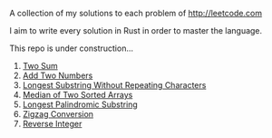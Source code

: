 A collection of my solutions to each problem of http://leetcode.com

I aim to write every solution in Rust in order to master the language.

This repo is under construction...


1. [Two Sum](https://github.com/Gabones/leet-code/tree/master/two-sum)
2. [Add Two Numbers](https://github.com/Gabones/leet-code/tree/master/add-two-numbers)
3. [Longest Substring Without Repeating Characters](https://github.com/Gabones/leet-code/tree/master/longest-substring)
4. [Median of Two Sorted Arrays](https://github.com/Gabones/leet-code/tree/master/median-sorted-arrays)
5. [Longest Palindromic Substring](https://github.com/Gabones/leet-code/tree/master/long-palind-substr)
6. [Zigzag Conversion](https://github.com/Gabones/leet-code/tree/master/zigzag-conversion)
7. [Reverse Integer](https://github.com/Gabones/leet-code/tree/master/reverse-integer)